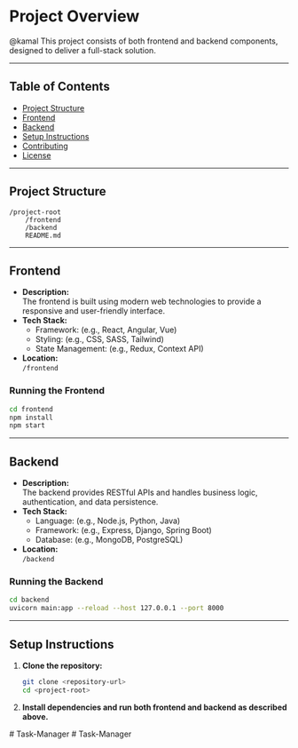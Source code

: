 # Project Overview
@kamal
This project consists of both frontend and backend components, designed to deliver a full-stack solution.

---

## Table of Contents

- [Project Structure](#project-structure)
- [Frontend](#frontend)
- [Backend](#backend)
- [Setup Instructions](#setup-instructions)
- [Contributing](#contributing)
- [License](#license)

---

## Project Structure

```
/project-root
    /frontend
    /backend
    README.md
```

---

## Frontend

- **Description:**  
    The frontend is built using modern web technologies to provide a responsive and user-friendly interface.
- **Tech Stack:**  
    - Framework: (e.g., React, Angular, Vue)
    - Styling: (e.g., CSS, SASS, Tailwind)
    - State Management: (e.g., Redux, Context API)
- **Location:**  
    `/frontend`

### Running the Frontend

```bash
cd frontend
npm install
npm start
```

---

## Backend

- **Description:**  
    The backend provides RESTful APIs and handles business logic, authentication, and data persistence.
- **Tech Stack:**  
    - Language: (e.g., Node.js, Python, Java)
    - Framework: (e.g., Express, Django, Spring Boot)
    - Database: (e.g., MongoDB, PostgreSQL)
- **Location:**  
    `/backend`

### Running the Backend

```bash
cd backend
uvicorn main:app --reload --host 127.0.0.1 --port 8000
```

---

## Setup Instructions

1. **Clone the repository:**
     ```bash
     git clone <repository-url>
     cd <project-root>
     ```
2. **Install dependencies and run both frontend and backend as described above.**

#   T a s k - M a n a g e r 
 
 #   T a s k - M a n a g e r 
 
 